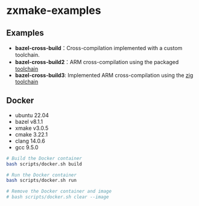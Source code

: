 # zxmake-examples

## Examples

* **bazel-cross-build**：Cross-compilation implemented with a custom toolchain.
* **bazel-cross-build2**：ARM cross-compilation using the packaged [toolchain](https://github.com/hexdae/toolchains_arm_gnu)
* **bazel-cross-build3**: Implemented ARM cross-compilation using the [zig toolchain](https://github.com/uber/hermetic_cc_toolchain)

## Docker

* ubuntu 22.04
* bazel v8.1.1
* xmake v3.0.5
* cmake 3.22.1
* clang 14.0.6
* gcc 9.5.0


```bash
# Build the Docker container
bash scripts/docker.sh build

# Run the Docker container
bash scripts/docker.sh run

# Remove the Docker container and image
# bash scripts/docker.sh clear --image
```
